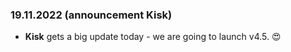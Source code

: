 ### 19.11.2022 (announcement Kisk)
-  **Kisk** gets a big update today - we are going to launch v4.5. 😍
